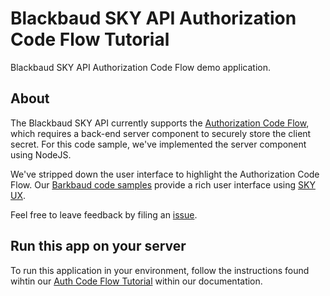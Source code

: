 # Blackbaud SKY API Authorization Code Flow Tutorial

Blackbaud SKY API Authorization Code Flow demo application.

## About

The Blackbaud SKY API currently supports the [Authorization Code Flow](https://apidocs.sky.blackbaud.com/docs/authorization/), which requires a back-end server component to securely store the client secret.  For this code sample, we've implemented the server component using NodeJS.  

We've stripped down the user interface to highlight the Authorization Code Flow.  Our [Barkbaud code samples](https://apidocs.sky.blackbaud.com/docs/code/) provide a rich user interface using [SKY UX](http://skyux.developer.blackbaud.com/).  

Feel free to leave feedback by filing an [issue](https://github.com/blackbaud/sky-api-auth-tutorial/issues).

## Run this app on your server

To run this application in your environment, follow the instructions found wihtin our  [Auth Code Flow Tutorial](https://apidocs.sky.blackbaud.com/docs/authorization/auth-code-flow/tutorial/) within our documentation. 
